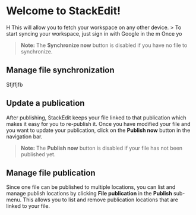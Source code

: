 
# Welcome to StackEdit!

H This will allow you to fetch your workspace on any other device.
	> To start syncing your workspace, just sign in with Google in the m
Once yo
> **Note:** The **Synchronize now** button is disabled if you have no file to synchronize.

## Manage file synchronization

Sfjffjfb
## Update a publication

After publishing, StackEdit keeps your file linked to that publication which makes it easy for you to re-publish it. Once you have modified your file and you want to update your publication, click on the **Publish now** button in the navigation bar.

> **Note:** The **Publish now** button is disabled if your file has not been published yet.

## Manage file publication

Since one file can be published to multiple locations, you can list and manage publish locations by clicking **File publication** in the **Publish** sub-menu. This allows you to list and remove publication locations that are linked to your file.
<!--stackedit_data:
eyJoaXN0b3J5IjpbLTcxNTI1MTk5MCwtMTE1MjQ0ODY3NCwtMT
MxMzM4MTczNF19
-->